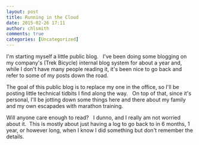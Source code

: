 ```yaml
---
layout: post
title: Running in the Cloud
date: 2015-02-26 17:11
author: chlsmith
comments: true
categories: [Uncategorized]
---
```

I'm starting myself a little public blog.   I've been doing some blogging on my company's (Trek Bicycle) internal blog system for about a year and, while I don't have many people reading it, it's been nice to go back and refer to some of my posts down the road.

The goal of this public blog is to replace my one in the office, so I'll be posting little technical tidbits I find along the way.   On top of that, since it's personal, I'll be jotting down some things here and there about my family and my own escapades with marathon training.

Will anyone care enough to read?   I dunno, and I really am not worried about it.  This is mostly about just having a log to go back to in 6 months, 1 year, or however long, when I know I did something but don't remember the details.
